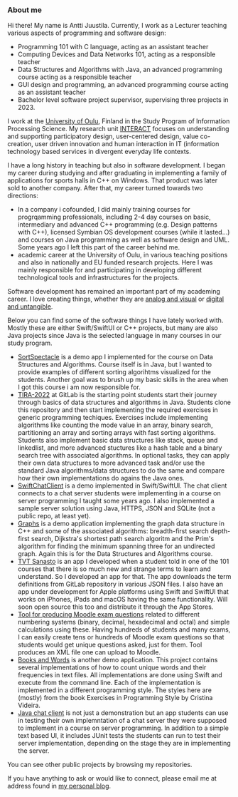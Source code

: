 ### About me

Hi there! My name is Antti Juustila. Currently, I work as a Lecturer teaching various aspects of programming and software design:

* Programming 101 with C language, acting as an assistant teacher
* Computing Devices and Data Networks 101, acting as a responsible teacher
* Data Structures and Algorithms with Java, an advanced programming course acting as a responsible teacher
* GUI design and programming, an advanced programming course acting as an assistant teacher
* Bachelor level software project supervisor, supervising three projects in 2023.

I work at the [University of Oulu](https://www.oulu.fi/english), Finland in the Study Program of Information Processing Science. My research unit [INTERACT](https://github.com/interact-rg) focuses on understanding and supporting participatory design, user-centered design, value co-creation, user driven innovation and human interaction in IT (information technology based services in divergent everyday life contexts.

I have a long history in teaching but also in software development. I began my career during studying and after graduating in implementing a family of applications for sports halls in C++ on Windows. That product was later sold to another company. After that, my career turned towards two directions: 

* In a company i cofounded, I did mainly training courses for progrqamming professionals, including 2-4 day courses on basic, intermediary and advanced C++ programming (e.g. Design patterns with C++), licensed Symbian OS development courses (while it lasted...) and courses on Java programming as well as software design and UML. Some years ago I left this part of the career behind me.
* academic career at the University of Oulu, in various teaching positions and also in nationally and EU funded research projects. Here I was mainly responsible for and participating in developing different technological tools and infrastructures for the projects.

Software development has remained an important part of my academing career. I love creating things, whether they are [analog and visual](https://juustila-art.com) or [digital and untangible](https://www.juustila.com/antti). 

Below you can find some of the software things I have lately worked with. Mostly these are either Swift/SwiftUI or C++ projects, but many are also Java projects since Java is the selected language in many courses in our study program.

* [SortSpectacle](https://github.com/anttijuu/SortSpectacle) is a demo app I implemented for the course on Data Structures and Algorithms. Course itself is in Java, but I wanted to provide examples of different sorting algorihtms visualized for the students. Another goal was to brush up my basic skills in the area when I got this course i am now responsible for.
* [TIRA-2022](https://gitlab.com/tira-oulu/tira-origin-2022) at GitLab is the starting point students start their journey through basics of data structures and algorithms in Java. Students clone this repository and then start implementing the required exercises in generic programming techiques. Exercises include implementing algorithms like counting the mode value in an array, binary search, partitioning an array and sorting arrays with fast sorting algorithms. Students also implement basic data structures like stack, queue and linkedlist, and more advanced stuctures like a hash table and a binary search tree with associated algorithms. In optional tasks, they can apply their own data structures to more advanced task and/or use the standard Java algorithms/data structures to do the same and compare how their own implementations do agains the Java ones.
* [SwiftChatClient](https://github.com/anttijuu/SwiftChatClient) is a demo implemented in Swift/SwiftUI. The chat client connects to a chat server students were implementing in a course on server programming I taught some years ago. I also implemented a sample server solution using Java, HTTPS, JSON and SQLite (not a public repo, at least yet).
* [Graphs](https://github.com/anttijuu/Graphs) is a demo application implementing the graph data structure in C++ and some of the associated algorithms: breadth-first search depth-first search, Dijkstra's shortest path search algoritm and the Prim's algorithm for finding the minimum spanning three for an undirected graph. Again this is for the Data Structures and Algorithms course.
* [TVT Sanasto](https://github.com/anttijuu/TVTSanasto-Java) is an app I developed when a student told in one of the 101 courses that there is so much new and strange terms to learn and understand. So I developed an app for that. The app downloads the term definitions from GitLab repository in various JSON files. I also have an app under development for Apple platforms using Swift and SwiftUI that works on iPhones, iPads and macOS having the same functionality. Will soon open source this too and distribute it through the App Stores.
* [Tool for producing Moodle exam questions](https://github.com/anttijuu/conversion-qs) related to different numbering systems (binary, decimal, hexadecimal and octal) and simple calculations using these. Having hundreds of students and many exams, I can easily create tens or hundreds of Moodle exam questions so that students would get unique questions asked, just for them. Tool produces an XML file one can upload to Moodle.
* [Books and Words](https://github.com/anttijuu/BooksAndWords) is another demo application. This project contains several implementations of how to count unique words and their frequencies in text files. All implementations are done using Swift and execute from the command line. Each of the implementation is implemented in a different programming style. The styles here are (mostly) from the book Exercises in Programming Style by Cristina Videira.
* [Java chat client](https://github.com/anttijuu/O3-chat-client) is not just a demonstration but an app students can use in testing their own implemntation of a chat server they were supposed to implement in a course on server programming. In addition to a simple text based UI, it includes JUnit tests the students can run to test their server implementation, depending on the stage they are in implementing the server. 

You can see other public projects by browsing my repositories.

If you have anything to ask or would like to connect, please email me at address found in [my personal blog](https://juustila.com/antti/about).

